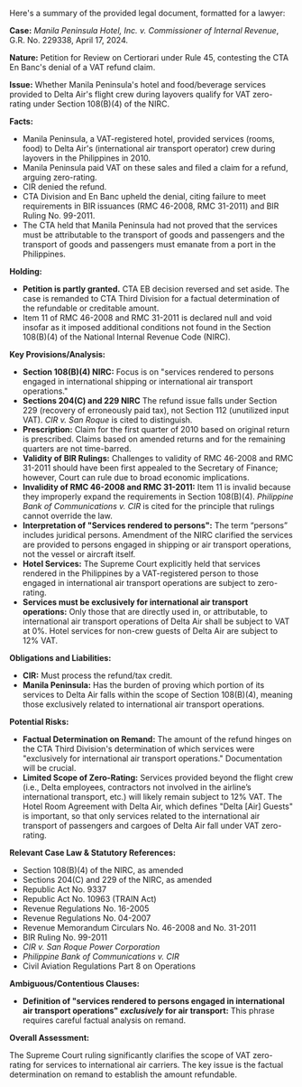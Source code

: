 Here's a summary of the provided legal document, formatted for a lawyer:

**Case:** *Manila Peninsula Hotel, Inc. v. Commissioner of Internal Revenue*, G.R. No. 229338, April 17, 2024.

**Nature:** Petition for Review on Certiorari under Rule 45, contesting the CTA En Banc's denial of a VAT refund claim.

**Issue:** Whether Manila Peninsula's hotel and food/beverage services provided to Delta Air's flight crew during layovers qualify for VAT zero-rating under Section 108(B)(4) of the NIRC.

**Facts:**

*   Manila Peninsula, a VAT-registered hotel, provided services (rooms, food) to Delta Air's (international air transport operator) crew during layovers in the Philippines in 2010.
*   Manila Peninsula paid VAT on these sales and filed a claim for a refund, arguing zero-rating.
*   CIR denied the refund.
*   CTA Division and En Banc upheld the denial, citing failure to meet requirements in BIR issuances (RMC 46-2008, RMC 31-2011) and BIR Ruling No. 99-2011.
*   The CTA held that Manila Peninsula had not proved that the services must be attributable to the transport of goods and passengers and the transport of goods and passengers must emanate from a port in the Philippines.

**Holding:**

*   **Petition is partly granted.** CTA EB decision reversed and set aside. The case is remanded to CTA Third Division for a factual determination of the refundable or creditable amount.
*   Item 11 of RMC 46-2008 and RMC 31-2011 is declared null and void insofar as it imposed additional conditions not found in the Section 108(B)(4) of the National Internal Revenue Code (NIRC).

**Key Provisions/Analysis:**

*   **Section 108(B)(4) NIRC:**  Focus is on "services rendered to persons engaged in international shipping or international air transport operations."
*   **Sections 204(C) and 229 NIRC** The refund issue falls under Section 229 (recovery of erroneously paid tax), not Section 112 (unutilized input VAT). *CIR v. San Roque* is cited to distinguish.
*   **Prescription:** Claim for the first quarter of 2010 based on original return is prescribed. Claims based on amended returns and for the remaining quarters are not time-barred.
*   **Validity of BIR Rulings:** Challenges to validity of RMC 46-2008 and RMC 31-2011 should have been first appealed to the Secretary of Finance; however, Court can rule due to broad economic implications.
*   **Invalidity of RMC 46-2008 and RMC 31-2011:** Item 11 is invalid because they improperly expand the requirements in Section 108(B)(4).  *Philippine Bank of Communications v. CIR* is cited for the principle that rulings cannot override the law.
*   **Interpretation of "Services rendered to persons":** The term “persons” includes juridical persons. Amendment of the NIRC clarified the services are provided to persons engaged in shipping or air transport operations, not the vessel or aircraft itself.
*   **Hotel Services:** The Supreme Court explicitly held that services rendered in the Philippines by a VAT-registered person to those engaged in international air transport operations are subject to zero-rating.
*   **Services must be exclusively for international air transport operations:** Only those that are directly used in, or attributable, to international air transport operations of Delta Air shall be subject to VAT at 0%. Hotel services for non-crew guests of Delta Air are subject to 12% VAT.

**Obligations and Liabilities:**

*   **CIR:** Must process the refund/tax credit.
*   **Manila Peninsula:** Has the burden of proving which portion of its services to Delta Air falls within the scope of Section 108(B)(4), meaning those exclusively related to international air transport operations.

**Potential Risks:**

*   **Factual Determination on Remand:**  The amount of the refund hinges on the CTA Third Division's determination of which services were "exclusively for international air transport operations." Documentation will be crucial.
*   **Limited Scope of Zero-Rating:**  Services provided beyond the flight crew (i.e., Delta employees, contractors not involved in the airline’s international transport, etc.) will likely remain subject to 12% VAT. The Hotel Room Agreement with Delta Air, which defines "Delta [Air] Guests" is important, so that only services related to the international air transport of passengers and cargoes of Delta Air fall under VAT zero-rating.

**Relevant Case Law & Statutory References:**

*   Section 108(B)(4) of the NIRC, as amended
*   Sections 204(C) and 229 of the NIRC, as amended
*   Republic Act No. 9337
*   Republic Act No. 10963 (TRAIN Act)
*   Revenue Regulations No. 16-2005
*   Revenue Regulations No. 04-2007
*   Revenue Memorandum Circulars No. 46-2008 and No. 31-2011
*   BIR Ruling No. 99-2011
*   *CIR v. San Roque Power Corporation*
*   *Philippine Bank of Communications v. CIR*
*   Civil Aviation Regulations Part 8 on Operations

**Ambiguous/Contentious Clauses:**

*   **Definition of "services rendered to persons engaged in international air transport operations" *exclusively* for air transport:** This phrase requires careful factual analysis on remand.

**Overall Assessment:**

The Supreme Court ruling significantly clarifies the scope of VAT zero-rating for services to international air carriers.  The key issue is the factual determination on remand to establish the amount refundable.
